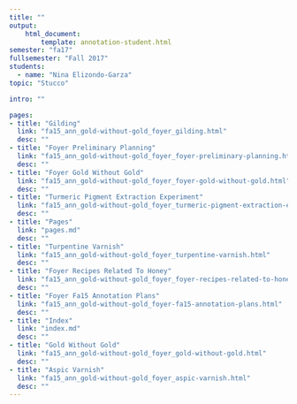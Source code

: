 ```yaml
---
title: ""
output:
    html_document:
        template: annotation-student.html
semester: "fa17"
fullsemester: "Fall 2017"
students:
  - name: "Nina Elizondo-Garza"
topic: "Stucco"

intro: ""

pages:
- title: "Gilding"
  link: "fa15_ann_gold-without-gold_foyer_gilding.html"
  desc: ""
- title: "Foyer Preliminary Planning"
  link: "fa15_ann_gold-without-gold_foyer_foyer-preliminary-planning.html"
  desc: ""
- title: "Foyer Gold Without Gold"
  link: "fa15_ann_gold-without-gold_foyer_foyer-gold-without-gold.html"
  desc: ""
- title: "Turmeric Pigment Extraction Experiment"
  link: "fa15_ann_gold-without-gold_foyer_turmeric-pigment-extraction-experiment.html"
  desc: ""
- title: "Pages"
  link: "pages.md"
  desc: ""
- title: "Turpentine Varnish"
  link: "fa15_ann_gold-without-gold_foyer_turpentine-varnish.html"
  desc: ""
- title: "Foyer Recipes Related To Honey"
  link: "fa15_ann_gold-without-gold_foyer_foyer-recipes-related-to-honey.html"
  desc: ""
- title: "Foyer Fa15 Annotation Plans"
  link: "fa15_ann_gold-without-gold_foyer-fa15-annotation-plans.html"
  desc: ""
- title: "Index"
  link: "index.md"
  desc: ""
- title: "Gold Without Gold"
  link: "fa15_ann_gold-without-gold_foyer_gold-without-gold.html"
  desc: ""
- title: "Aspic Varnish"
  link: "fa15_ann_gold-without-gold_foyer_aspic-varnish.html"
  desc: ""
---
```

